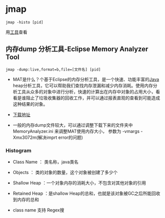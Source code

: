 # jmap

```shell
jmap -histo [pid]
```

用[工具](https://www.eclipse.org/mat/downloads.php)查看

## 内存dump 分析工具-Eclipse Memory Analyzer Tool

`jmap -dump:live,format=b,file=[文件名] [pid]`

* MAT是什么？个基于Eclipse的内存分析工具，是一个快速、功能丰富的[Java ](http://lib.csdn.net/base/java)heap分析工具，它可以帮助我们查找内存泄漏和减少内存消耗。使用内存分析工具从众多的对象中进行分析，快速的计算出在内存中对象的占用大小，看看是谁阻止了垃圾收集器的回收工作，并可以通过报表直观的查看到可能造成这种结果的对象。

* [下载地址]( http://www.eclipse.org/mat/downloads.php)
* 一般的内存dump文件较大，可以通过调整下载下来的文件夹中 MemoryAnalyzer.ini 来调整MAT使用内存大小， 参数为 -vmargs -Xmx3072m(解决imprt error的问题)

### Histogram

* Class Name ： 类名称，java类名

* Objects ： 类的对象的数量，这个对象被创建了多少个

* Shallow Heap ：一个对象内存的消耗大小，不包含对其他对象的引用

* Retained Heap ：是shallow Heap的总和，也就是该对象被GC之后所能回收到内存的总和

* class name 支持 Regex搜

